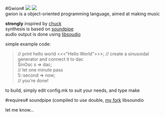 #Gwion#
![](http://b.repl.ca/v1/version-pre--alpha-red.png)
![](http://b.repl.ca/v1/language-C-green.png)  
gwion is a object-oriented programming language, aimed at making music

**strongly** inspired by [chuck](http://chuck.stanford.edu/)  
synthesis is based on [soundpipe](http://paulbatchelor.github.io/proj/soundpipe.html)  
audio output is done using [libsoudio](https://github.com/fennecdjay/libsoundio)  

simple example code:
> // print hello world
>	<<<"Hello World">>>;
> // create a sinusoidal generator and connect it to dac  
> SinOsc s => dac;  
> // let one minute pass  
> 5::second => now;  
> // you're done!

to build, simply edit config.mk to suit your needs, and type make

#requires#
	soundpipe (compiled to use double, [my fork](https://github.com/fennecdjay/Soundpipe)
	libsoundio

let me know...
